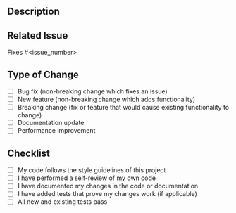 ## Description

<!-- Briefly describe your changes, including any relevant motivation or context. -->

## Related Issue

<!-- If this PR fixes an issue, include "Fixes #<issue_number>". -->

Fixes #<issue_number>

## Type of Change

- [ ] Bug fix (non-breaking change which fixes an issue)
- [ ] New feature (non-breaking change which adds functionality)
- [ ] Breaking change (fix or feature that would cause existing functionality to change)
- [ ] Documentation update
- [ ] Performance improvement

## Checklist

- [ ] My code follows the style guidelines of this project
- [ ] I have performed a self-review of my own code
- [ ] I have documented my changes in the code or documentation
- [ ] I have added tests that prove my changes work (if applicable)
- [ ] All new and existing tests pass
